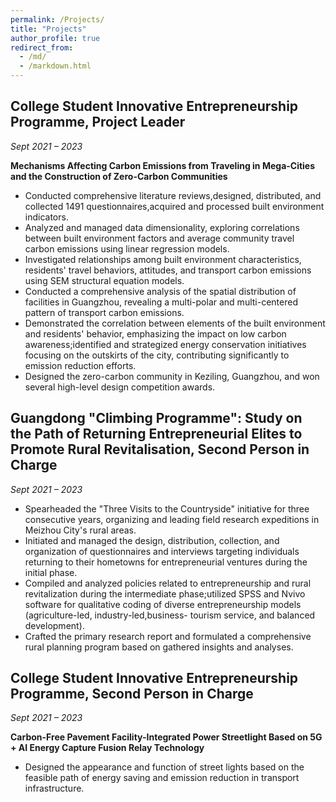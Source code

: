 ```yaml
---
permalink: /Projects/
title: "Projects"
author_profile: true
redirect_from: 
  - /md/
  - /markdown.html
---
```



## College Student Innovative Entrepreneurship Programme, Project Leader
*Sept 2021 – 2023*

**Mechanisms Affecting Carbon Emissions from Traveling in Mega-Cities and the Construction of Zero-Carbon Communities**

- Conducted comprehensive literature reviews,designed, distributed, and collected 1491 questionnaires,acquired and
  processed built environment indicators.
- Analyzed and managed data dimensionality, exploring correlations between built environment factors and average
  community travel carbon emissions using linear regression models.
- Investigated relationships among built environment characteristics, residents' travel behaviors, attitudes, and transport
  carbon emissions using SEM structural equation models.
- Conducted a comprehensive analysis of the spatial distribution of facilities in Guangzhou, revealing a multi-polar and
  multi-centered pattern of transport carbon emissions.
- Demonstrated the correlation between elements of the built environment and residents' behavior, emphasizing the impact on
  low carbon awareness;identified and strategized energy conservation initiatives focusing on the outskirts of the city,
  contributing significantly to emission reduction efforts.
- Designed the zero-carbon community in Keziling, Guangzhou, and won several high-level design competition awards.

## Guangdong "Climbing Programme": Study on the Path of Returning Entrepreneurial Elites to Promote Rural Revitalisation, Second Person in Charge
*Sept 2021 – 2023*

- Spearheaded the "Three Visits to the Countryside" initiative for three consecutive years, organizing and leading field
  research expeditions in Meizhou City's rural areas.
- Initiated and managed the design, distribution, collection, and organization of questionnaires and interviews targeting
  individuals returning to their hometowns for entrepreneurial ventures during the initial phase.
- Compiled and analyzed policies related to entrepreneurship and rural revitalization during the intermediate phase;utilized
  SPSS and Nvivo software for qualitative coding of diverse entrepreneurship models (agriculture-led, industry-led,business-
  tourism service, and balanced development).
- Crafted the primary research report and formulated a comprehensive rural planning program based on gathered insights
  and analyses.

## College Student Innovative Entrepreneurship Programme, Second Person in Charge
*Sept 2021 – 2023*

**Carbon-Free Pavement Facility-Integrated Power Streetlight Based on 5G + AI Energy Capture Fusion Relay Technology**

- Designed the appearance and function of street lights based on the feasible path of energy saving
  and emission reduction in transport infrastructure.


